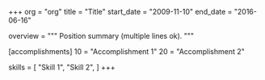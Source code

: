 +++
org        = "org"
title      = "Title"
start_date = "2009-11-10"
end_date   = "2016-06-16"

overview = """
Position summary (multiple lines ok).
"""

[accomplishments]
10 = "Accomplishment 1"
20 = "Accomplishment 2"

skills = [
"Skill 1",
"Skill 2",
]
+++
